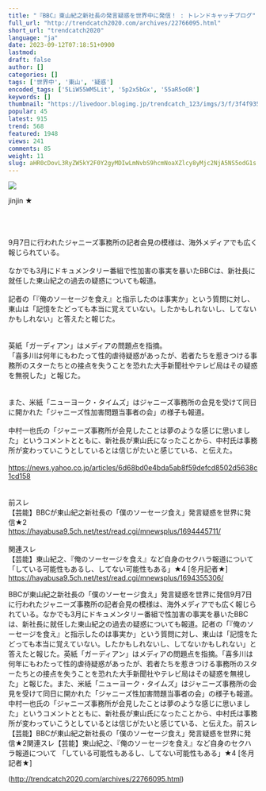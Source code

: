 ```yaml
---
title: "『BBC』東山紀之新社長の発言疑惑を世界中に発信！ : トレンドキャッチブログ"
full_url: "http://trendcatch2020.com/archives/22766095.html"
short_url: "trendcatch2020"
language: "ja"
date: 2023-09-12T07:18:51+0900
lastmod: 
draft: false
author: []
categories: []
tags: ['世界中', '東山', '疑惑']
encoded_tags: ['5LiW55WM5Lit', '5p2x5bGx', '55aR5oOR']
keywords: []
thumbnail: "https://livedoor.blogimg.jp/trendcatch_123/imgs/3/f/3f4f935f.jpg"
popular: 45
latest: 915
trend: 568
featured: 1948
views: 241
comments: 85
weight: 11
slug: aHR0cDovL3RyZW5kY2F0Y2gyMDIwLmNvbS9hcmNoaXZlcy8yMjc2NjA5NS5odG1s
---
```


![](https://livedoor.blogimg.jp/trendcatch_123/imgs/3/f/3f4f935f.jpg)

<div><p>jinjin ★ </p><br> <br> <br> 9月7日に行われたジャニーズ事務所の記者会見の模様は、海外メディアでも広く報じられている。 <br> <br> なかでも3月にドキュメンタリー番組で性加害の事実を暴いたBBCは、新社長に就任した東山紀之の過去の疑惑についても報道。 <br> <br> 記者の「『俺のソーセージを食え』と指示したのは事実か」という質問に対し、東山は「記憶をたどっても本当に覚えていない。したかもしれないし、してないかもしれない」と答えたと報じた。 <br> <br> <br> 英紙「ガーディアン」はメディアの問題点を指摘。 <br> 「喜多川は何年にもわたって性的虐待疑惑があったが、若者たちを惹きつける事務所のスターたちとの接点を失うことを恐れた大手新聞社やテレビ局はその疑惑を無視した」と報じた。 <br> <br> <br> また、米紙「ニューヨーク・タイムズ」はジャニーズ事務所の会見を受けて同日に開かれた「ジャニーズ性加害問題当事者の会」の様子も報道。 <br> <br> 中村一也氏の「ジャニーズ事務所が会見したことは夢のような感じに思いました」というコメントとともに、新社長が東山氏になったことから、中村氏は事務所が変わっていこうとしているとは信じがたいと感じている、と伝えた。 <br> <br> <a target='_blank' href='https://news.yahoo.co.jp/articles/6d68bd0e4bda5ab8f59defcd8502d5638c1cd158'>https://news.yahoo.co.jp/articles/6d68bd0e4bda5ab8f59defcd8502d5638c1cd158</a> <br> <br> <br> 前スレ <br> 【芸能】BBCが東山紀之新社長の「僕のソーセージ食え」発言疑惑を世界に発信★2 <br> <a target='_blank' href='https://hayabusa9.5ch.net/test/read.cgi/mnewsplus/1694445711/'>https://hayabusa9.5ch.net/test/read.cgi/mnewsplus/1694445711/</a> <br> <br> 関連スレ <br> 【芸能】東山紀之、『俺のソーセージを食え』など自身のセクハラ報道について 「している可能性もあるし、してない可能性もある」★4 [冬月記者★] <br> <a target='_blank' href='https://hayabusa9.5ch.net/test/read.cgi/mnewsplus/1694355306/'>https://hayabusa9.5ch.net/test/read.cgi/mnewsplus/1694355306/</a> <p>BBCが東山紀之新社長の「僕のソーセージ食え」発言疑惑を世界に発信9月7日に行われたジャニーズ事務所の記者会見の模様は、海外メディアでも広く報じられている。なかでも3月にドキュメンタリー番組で性加害の事実を暴いたBBCは、新社長に就任した東山紀之の過去の疑惑についても報道。記者の「『俺のソーセージを食え』と指示したのは事実か」という質問に対し、東山は「記憶をたどっても本当に覚えていない。したかもしれないし、してないかもしれない」と答えたと報じた。英紙「ガーディアン」はメディアの問題点を指摘。「喜多川は何年にもわたって性的虐待疑惑があったが、若者たちを惹きつける事務所のスターたちとの接点を失うことを恐れた大手新聞社やテレビ局はその疑惑を無視した」と報じた。また、米紙「ニューヨーク・タイムズ」はジャニーズ事務所の会見を受けて同日に開かれた「ジャニーズ性加害問題当事者の会」の様子も報道。中村一也氏の「ジャニーズ事務所が会見したことは夢のような感じに思いました」というコメントとともに、新社長が東山氏になったことから、中村氏は事務所が変わっていこうとしているとは信じがたいと感じている、と伝えた。前スレ【芸能】BBCが東山紀之新社長の「僕のソーセージ食え」発言疑惑を世界に発信★2関連スレ【芸能】東山紀之、『俺のソーセージを食え』など自身のセクハラ報道について 「している可能性もあるし、してない可能性もある」★4 [冬月記者★]</p></div>

(http://trendcatch2020.com/archives/22766095.html)
